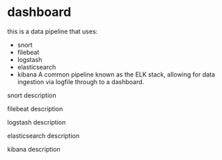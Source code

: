 # dashboard

 this is a data pipeline that uses:
 - snort
 - filebeat
 - logstash
 - elasticsearch
 - kibana
A common pipeline known as the ELK stack, allowing for data ingestion via logfile through to a dashboard. 
 
 snort description

 filebeat description

 logstash description

 elasticsearch description

 kibana description
